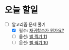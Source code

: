# 오늘 할일

- [ ] 알고리즘 문제 풀기
  - [x] 필수: [재귀함수가 뭔가요?](https://www.acmicpc.net/problem/17478)
  - [ ] 옵션: [별 찍기 11](https://www.acmicpc.net/problem/2448)
  - [ ] 옵션: [별 찍기 10](https://www.acmicpc.net/problem/2447)